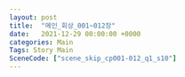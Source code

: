 ```yaml
---
layout: post
title:  "메인_회상_001~012장"
date:   2021-12-29 00:00:00 +0000
categories: Main
Tags: Story Main
SceneCode: ["scene_skip_cp001-012_q1_s10"]
---
```

